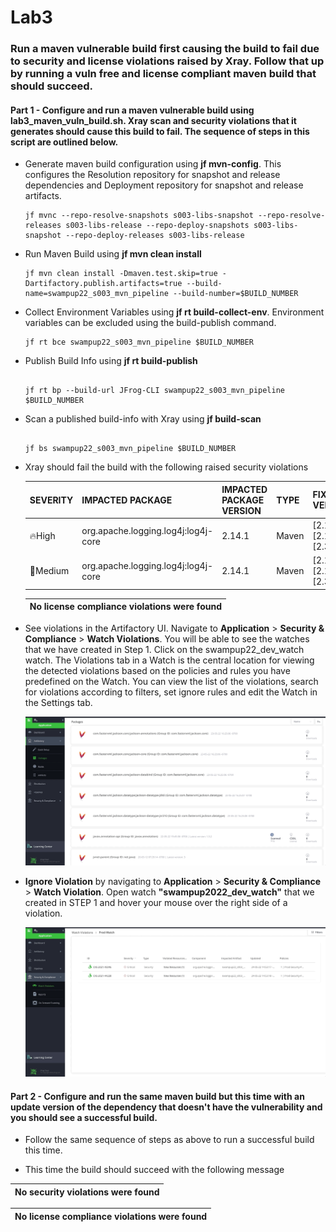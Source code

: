 # Lab3 
### Run a maven vulnerable build first causing the build to fail due to security and license violations raised by Xray. Follow that up by running a vuln free and license compliant maven build that should succeed.

#### Part 1 - Configure and run a maven vulnerable build using lab3_maven_vuln_build.sh. Xray scan and security violations that it generates should cause this build to fail. The sequence of steps in this script are outlined below.

-  Generate maven build configuration using **jf mvn-config**. This configures the Resolution repository for snapshot and release dependencies and Deployment repository for snapshot and release artifacts.

    ```
    jf mvnc --repo-resolve-snapshots s003-libs-snapshot --repo-resolve-releases s003-libs-release --repo-deploy-snapshots s003-libs-snapshot --repo-deploy-releases s003-libs-release

    ```

-  Run Maven Build using **jf mvn clean install** 

    ```
    jf mvn clean install -Dmaven.test.skip=true -Dartifactory.publish.artifacts=true --build-name=swampup22_s003_mvn_pipeline --build-number=$BUILD_NUMBER

    ```

- Collect Environment Variables using **jf rt build-collect-env**. Environment variables can be excluded using the build-publish command.

    ```
    jf rt bce swampup22_s003_mvn_pipeline $BUILD_NUMBER

    ```

- Publish Build Info using **jf rt build-publish**
    
  ```
  
  jf rt bp --build-url JFrog-CLI swampup22_s003_mvn_pipeline $BUILD_NUMBER
  
  ```
  
- Scan a published build-info with Xray using **jf build-scan**

  ```

  jf bs swampup22_s003_mvn_pipeline $BUILD_NUMBER
  
  ```
  
- Xray should fail the build with the following raised security violations
  
  | SEVERITY | IMPACTED PACKAGE | IMPACTED PACKAGE VERSION | TYPE  | FIXED VERSIONS | COMPONENT | COMPONENT VERSION | CVE |
  | -------- | ---------------- | ------------------------ | ----- | -------------- | --------  | ----------------- | -------- |
  | 🔥High   | org.apache.logging.log4j:log4j-core | 2.14.1 | Maven | [2.12.2] [2.15.0] [2.3.1] | org.apache.logging.log4j:log4j-core | 2.14.1  | CVE-2021-44228 |
  | 🎃Medium | org.apache.logging.log4j:log4j-core | 2.14.1 | Maven | [2.12.2] [2.16.0] [2.3.1] | org.apache.logging.log4j:log4j-core | 2.14.1  | CVE-2021-45046 |

  | No license compliance violations were found |
  | ----- |


- See violations in the Artifactory UI. Navigate to **Application** > **Security & Compliance** > **Watch Violations**. You will be able to see the watches that we have created in Step 1. Click on the swampup22_dev_watch watch. The Violations tab in a Watch is the central location for viewing the detected violations based on the policies and rules you have predefined on the Watch. You can view the list of the violations, search for violations according to filters, set ignore rules and edit the Watch in the Settings tab.

  ![New Watch](images/3-1.gif)

- **Ignore Violation** by navigating to **Application** > **Security & Compliance** > **Watch Violation**. Open watch **"swampup2022_dev_watch"** that we created in STEP 1 and hover your mouse over the right side of a violation.

  ![New Watch](images/3-2.gif)

#### Part 2 - Configure and run the same maven build but this time with an update version of the dependency that doesn't have the vulnerability and you should see a successful build.

- Follow the same sequence of steps as above to run a successful build this time.

- This time the build should succeed with the following message


| No security violations were found |
| ----------- |

| No license compliance violations were found |
| -------- |